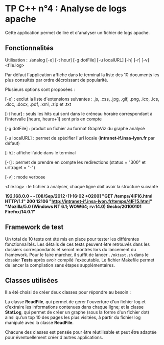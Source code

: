 # TP C++ n°4 : Analyse de logs apache

Cette application permet de lire et d'analyser un fichier de logs apache.


## Fonctionnalités

Utilisation : ./analog [-e] [-t hour] [-g dotFile] [-u localURL] [-h] [-r] [-v] <file.log>

Par défaut l'application affiche dans le terminal la liste des 10 documents les plus consultés par ordre décroissant de popularité.

Plusieurs options sont proposées : 

[-e] : exclut la liste d'extensions suivantes : .js, .css, .jpg, .gif, .png, .ico, .ics, .doc, .docx, .pdf, .xml, .zip et .txt

[-t hour] : seuls les hits qui sont dans le créneau horaire correspondant à l’intervalle [heure, heure+1[ sont pris en compte

[-g dotFile] : produit un fichier au format GraphViz du graphe analysé

[-u localURL] : permet de spécifier l'url locale (**intranet-if.insa-lyon.fr** par défaut)

[-h] : affiche l'aide dans le terminal

[-r] : permet de prendre en compte les redirections (status = "300" et urltraget = "-")

[-v] : mode verbose

<file.log> : le fichier à analyser, chaque ligne doit avoir la structure suivante

**192.168.0.0 - - [08/Sep/2012 :11:16:02 +0200] "GET /temps/4IF16.html HTTP/1.1" 200 12106 "http://intranet-if.insa-lyon.fr/temps/4IF15.html"**
**"Mozilla/5.0 (Windows NT 6.1; WOW64; rv:14.0) Gecko/20100101 Firefox/14.0.1"**


## Framework de test

Un total de 10 tests ont été mis en place pour tester les différentes fonctionnalités.
Les détails de ces tests peuvent être retrouvés dans les dossiers correspondants et seront montrés lors du lancement du framework.
Pour le faire marcher, il suffit de lancer `./mktest.sh` dans le dossier **Tests** après avoir compilé l'exécutable.
Le fichier Makefile permet de lancer la compilation sans étapes supplémentaires.


## Classes utilisées

Il a été choisi de créer deux classes pour répondre au besoin : 

La classe **ReadFile**, qui permet de gérer l'ouverture d'un fichier log et d'extraire les informations contenues dans chaque ligne;
et la classe **StatLog**, qui permet de créer un graphe (sous la forme d'un fichier dot) ainsi qu'un top 10 des pages les plus visitées,
à partir du fichier log manipulé avec la classe **ReadFile**.

Chacune des classes est pensée pour être réutilisable et peut ếtre adaptée pour éventuellement créer d'autres applications.

